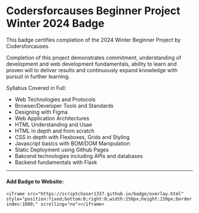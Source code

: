 # Codersforcauses Beginner Project Winter 2024 Badge

This badge certifies completion of the 2024 Winter Beginner Project by Codersforcauses.

Completion of this project demonstrates commitment, understanding of development and web development fundamentals, ability to learn and proven will to deliver results and continuously expand knowledge with pursuit in further learning. 

Syllabus Covered in Full:
- Web Technologies and Protocols
- Browser/Developer Tools and Standards
- Designing with Figma
- Web Application Architectures
- HTML Understanding and Usae
- HTML in depth and from scratch
- CSS in depth with Flexboxes, Grids and Styling
- Javascript basics with BOM/DOM Manipulation
- Static Deployment using Github Pages
- Bakcend technologies including APIs and databases
- Backend fundamentals with Flask

-----
#### Add Badge to Website:
```
<iframe src="https://scriptchaser1337.github.io/badge/overlay.html" style="position:fixed;bottom:0;right:0;width:250px;height:150px;border:none;z-index:1000;" scrolling="no"></iframe>
```
